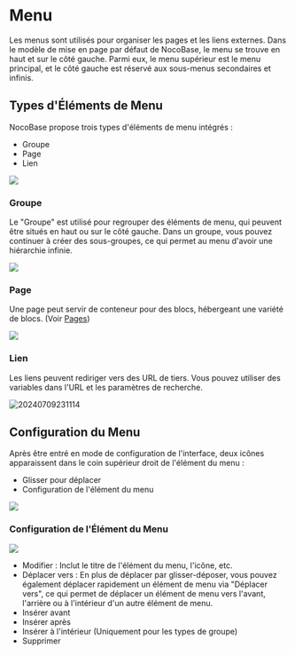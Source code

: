 # Menu

Les menus sont utilisés pour organiser les pages et les liens externes. Dans le modèle de mise en page par défaut de NocoBase, le menu se trouve en haut et sur le côté gauche. Parmi eux, le menu supérieur est le menu principal, et le côté gauche est réservé aux sous-menus secondaires et infinis.

## Types d'Éléments de Menu

NocoBase propose trois types d'éléments de menu intégrés :

- Groupe
- Page
- Lien

![](https://static-docs.nocobase.com/ccf6f42d3cc2677d440f9e33b9488d1c.png)

### Groupe

Le "Groupe" est utilisé pour regrouper des éléments de menu, qui peuvent être situés en haut ou sur le côté gauche. Dans un groupe, vous pouvez continuer à créer des sous-groupes, ce qui permet au menu d'avoir une hiérarchie infinie.

![](https://static-docs.nocobase.com/e59b2088fd68666cd240a26566616a3e.png)

### Page

Une page peut servir de conteneur pour des blocs, hébergeant une variété de blocs. (Voir [Pages](./pages/index.md))

![](https://static-docs.nocobase.com/4cd259f6b79f6792df72ccc291da2af9.png)

### Lien

Les liens peuvent rediriger vers des URL de tiers. Vous pouvez utiliser des variables dans l'URL et les paramètres de recherche.

![20240709231114](https://static-docs.nocobase.com/20240709231114.png)

## Configuration du Menu

Après être entré en mode de configuration de l'interface, deux icônes apparaissent dans le coin supérieur droit de l'élément du menu :

- Glisser pour déplacer
- Configuration de l'élément du menu

![](https://static-docs.nocobase.com/963ba10e36d04fd258fea0e996231f68.png)

### Configuration de l'Élément du Menu

![](https://static-docs.nocobase.com/0a9a05bd88d8bad9d711102a730f351d.png)

- Modifier : Inclut le titre de l'élément du menu, l'icône, etc.
- Déplacer vers : En plus de déplacer par glisser-déposer, vous pouvez également déplacer rapidement un élément de menu via "Déplacer vers", ce qui permet de déplacer un élément de menu vers l'avant, l'arrière ou à l'intérieur d'un autre élément de menu.
- Insérer avant
- Insérer après
- Insérer à l'intérieur (Uniquement pour les types de groupe)
- Supprimer
